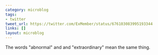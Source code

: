 ```yaml
---
category: microblog
tags:
- twitter
tweet_url: https://twitter.com/ExMember/status/676103083995193344
links: []
layout: microblog
---
```

The words "abnormal" and and "extraordinary" mean the same thing.
